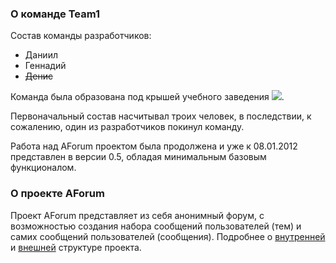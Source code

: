 ### О команде Team1 ###

Состав команды разработчиков:
  * Даниил
  * Геннадий
  * ~~Денис~~

Команда была образована под крышей учебного заведения [![](http://www.sstu.ru/sites/all/themes/sstu_site/images/logomini.jpg)](http://www.sstu.ru/).

Первоначальный состав насчитывал троих человек, в последствии, к сожалению, один из разработчиков покинул команду.

Работа над AForum проектом была продолжена и уже к 08.01.2012 представлен в версии 0.5, обладая минимальным базовым функционалом.

### О проекте AForum ###

Проект AForum представляет из себя анонимный форум, с возможностью создания набора сообщений пользователей (тем) и самих сообщений пользователей (сообщения). Подробнее о [внутренней](Team1Inside.md) и [внешней](Team1Outside.md) структуре проекта.